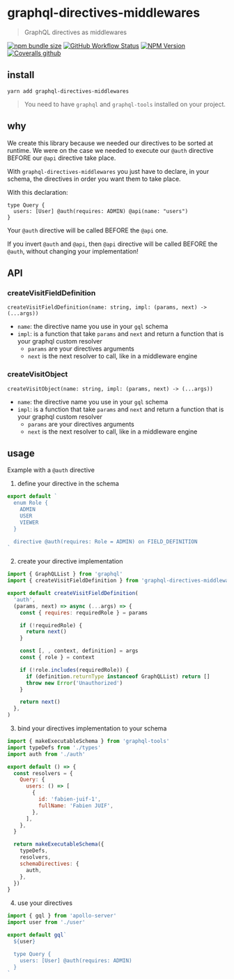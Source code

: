 # graphql-directives-middlewares

> GraphQL directives as middlewares

[![npm bundle size](https://img.shields.io/bundlephobia/minzip/graphql-directives-middlewares)](https://bundlephobia.com/result?p=graphql-directives-middlewares)
[![GitHub Workflow Status](https://img.shields.io/github/workflow/status/unirakun/graphql-directives-middlewares/Quality)](https://github.com/unirakun/graphql-directives-middlewares/actions?query=branch%3Amaster) [![NPM Version](https://badge.fury.io/js/graphql-directives-middlewares.svg)](https://www.npmjs.com/package/graphql-directives-middlewares) [![Coveralls github](https://img.shields.io/coveralls/github/unirakun/graphql-directives-middlewares.svg)](https://coveralls.io/github/unirakun/graphql-directives-middlewares)

## install

`yarn add graphql-directives-middlewares`

> You need to have `graphql` and `graphql-tools` installed on your project.

## why

We create this library because we needed our directives to be sorted at runtime.
We were on the case we needed to execute our `@auth` directive BEFORE our `@api` directive take place.

With `graphql-directives-middlewares` you just have to declare, in your schema, the directives in order you want them to take place.

With this declaration:

```gql
type Query {
  users: [User] @auth(requires: ADMIN) @api(name: "users")
}
```

Your `@auth` directive will be called BEFORE the `@api` one.

If you invert `@auth` and `@api`, then `@api` directive will be called BEFORE the `@auth`, without changing your implementation!

## API

### createVisitFieldDefinition

`createVisitFieldDefinition(name: string, impl: (params, next) -> (...args))`

- `name`: the directive name you use in your `gql` schema
- `impl`: is a function that take `params` and `next` and return a function that is your graphql custom resolver
  - `params` are your directives arguments
  - `next` is the next resolver to call, like in a middleware engine

### createVisitObject

`createVisitObject(name: string, impl: (params, next) -> (...args))`

- `name`: the directive name you use in your `gql` schema
- `impl`: is a function that take `params` and `next` and return a function that is your graphql custom resolver
  - `params` are your directives arguments
  - `next` is the next resolver to call, like in a middleware engine

## usage

Example with a `@auth` directive

1. define your directive in the schema

```js
export default `
  enum Role {
    ADMIN
    USER
    VIEWER
  }

  directive @auth(requires: Role = ADMIN) on FIELD_DEFINITION
`
```

2. create your directive implementation

```js
import { GraphQLList } from 'graphql'
import { createVisitFieldDefinition } from 'graphql-directives-middlewares'

export default createVisitFieldDefinition(
  'auth',
  (params, next) => async (...args) => {
    const { requires: requiredRole } = params

    if (!requiredRole) {
      return next()
    }

    const [, , context, definition] = args
    const { role } = context

    if (!role.includes(requiredRole)) {
      if (definition.returnType instanceof GraphQLList) return []
      throw new Error('Unauthorized')
    }

    return next()
  },
)
```

3. bind your directives implementation to your schema

```js
import { makeExecutableSchema } from 'graphql-tools'
import typeDefs from './types'
import auth from './auth'

export default () => {
  const resolvers = {
    Query: {
      users: () => [
        {
          id: 'fabien-juif-1',
          fullName: 'Fabien JUIF',
        },
      ],
    },
  }

  return makeExecutableSchema({
    typeDefs,
    resolvers,
    schemaDirectives: {
      auth,
    },
  })
}
```

4. use your directives

```js
import { gql } from 'apollo-server'
import user from './user'

export default gql`
  ${user}

  type Query {
    users: [User] @auth(requires: ADMIN)
  }
`
```
